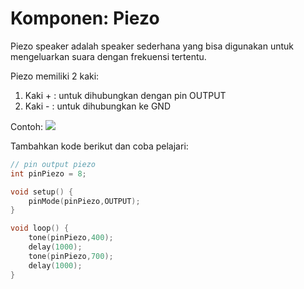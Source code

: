 # Komponen: Piezo

Piezo speaker adalah speaker sederhana yang bisa digunakan untuk mengeluarkan suara dengan frekuensi tertentu.

Piezo memiliki 2 kaki:
1. Kaki + : untuk dihubungkan dengan pin OUTPUT
2. Kaki - : untuk dihubungkan ke GND

Contoh:
![](../res/piezo.png)

Tambahkan kode berikut dan coba pelajari:

```cpp
// pin output piezo
int pinPiezo = 8;

void setup() {
    pinMode(pinPiezo,OUTPUT);
}

void loop() {  	
    tone(pinPiezo,400);
    delay(1000);
    tone(pinPiezo,700);
    delay(1000);         
}
```